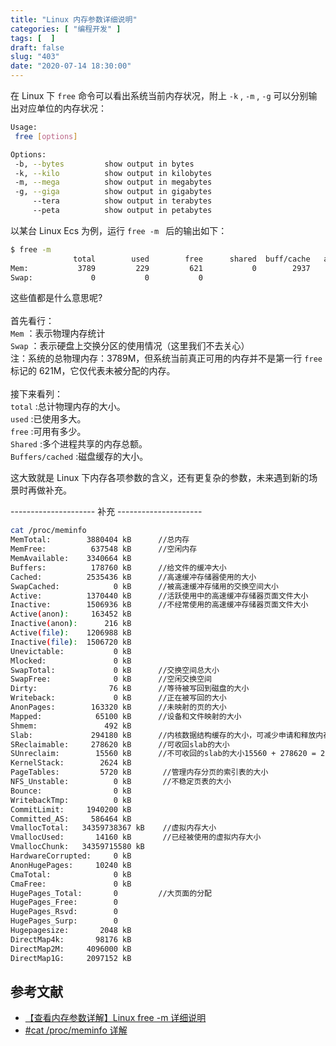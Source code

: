 ```yaml
---
title: "Linux 内存参数详细说明"
categories: [ "编程开发" ]
tags: [  ]
draft: false
slug: "403"
date: "2020-07-14 18:30:00"
---
```


在 Linux 下 `free` 命令可以看出系统当前内存状况，附上 `-k` , `-m` , `-g` 可以分别输出对应单位的内存状况：<br />
```bash
Usage:
 free [options]

Options:
 -b, --bytes         show output in bytes
 -k, --kilo          show output in kilobytes
 -m, --mega          show output in megabytes
 -g, --giga          show output in gigabytes
     --tera          show output in terabytes
     --peta          show output in petabytes
```
以某台 Linux Ecs 为例，运行 `free -m ` 后的输出如下：
```bash
$ free -m
              total        used        free      shared  buff/cache   available
Mem:           3789         229         621           0        2937        3261
Swap:             0           0           0
```
这些值都是什么意思呢?<br />
<br />首先看行：<br />`Mem` ：表示物理内存统计<br />`Swap` ：表示硬盘上交换分区的使用情况（这里我们不去关心）<br />注：系统的总物理内存：3789M，但系统当前真正可用的内存并不是第一行 `free`  标记的 621M，它仅代表未被分配的内存。<br />
<br />接下来看列：<br />`total` :总计物理内存的大小。<br />`used` :已使用多大。<br />`free` :可用有多少。<br />`Shared` :多个进程共享的内存总额。<br />`Buffers/cached` :磁盘缓存的大小。

这大致就是 Linux 下内存各项参数的含义，还有更复杂的参数，未来遇到新的场景时再做补充。

---------------------    补充   ---------------------

```bash
cat /proc/meminfo 
MemTotal:        3880404 kB      //总内存
MemFree:          637548 kB      //空闲内存
MemAvailable:    3340664 kB
Buffers:          178760 kB      //给文件的缓冲大小
Cached:          2535436 kB      //高速缓冲存储器使用的大小
SwapCached:            0 kB      //被高速缓冲存储用的交换空间大小
Active:          1370440 kB      //活跃使用中的高速缓冲存储器页面文件大小
Inactive:        1506936 kB      //不经常使用的高速缓冲存储器页面文件大小
Active(anon):     163452 kB
Inactive(anon):      216 kB
Active(file):    1206988 kB
Inactive(file):  1506720 kB
Unevictable:           0 kB
Mlocked:               0 kB
SwapTotal:             0 kB      //交换空间总大小
SwapFree:              0 kB      //空闲交换空间
Dirty:                76 kB      //等待被写回到磁盘的大小
Writeback:             0 kB      //正在被写回的大小
AnonPages:        163320 kB      //未映射的页的大小
Mapped:            65100 kB      //设备和文件映射的大小
Shmem:               492 kB      
Slab:             294180 kB      //内核数据结构缓存的大小，可减少申请和释放内存带来的消耗
SReclaimable:     278620 kB      //可收回slab的大小
SUnreclaim:        15560 kB      //不可收回的slab的大小15560 + 278620 = 294180
KernelStack:        2624 kB
PageTables:         5720 kB       //管理内存分页的索引表的大小
NFS_Unstable:          0 kB       //不稳定页表的大小
Bounce:                0 kB 
WritebackTmp:          0 kB
CommitLimit:     1940200 kB
Committed_AS:     586464 kB
VmallocTotal:   34359738367 kB    //虚拟内存大小
VmallocUsed:       14160 kB       //已经被使用的虚拟内存大小
VmallocChunk:   34359715580 kB
HardwareCorrupted:     0 kB
AnonHugePages:     10240 kB
CmaTotal:              0 kB
CmaFree:               0 kB
HugePages_Total:       0         //大页面的分配
HugePages_Free:        0
HugePages_Rsvd:        0
HugePages_Surp:        0
Hugepagesize:       2048 kB
DirectMap4k:       98176 kB
DirectMap2M:     4096000 kB
DirectMap1G:     2097152 kB
```
<a name="WCSxT"></a>
## 参考文献

- [【查看内存参数详解】Linux free -m 详细说明](https://www.cnblogs.com/chinaifae/articles/10402515.html)
- [#cat /proc/meminfo 详解](https://www.jianshu.com/p/c2a8fb282327)

